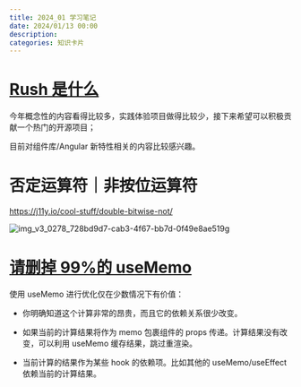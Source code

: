 ```yaml
---
title: 2024_01 学习笔记
date: 2024/01/13 00:00
description:
categories: 知识卡片
---
```


# [Rush 是什么](https://rushjs.io/pages/intro/welcome/)

今年概念性的内容看得比较多，实践体验项目做得比较少，接下来希望可以积极贡献一个热门的开源项目；

目前对组件库/Angular 新特性相关的内容比较感兴趣。

# 否定运算符｜非按位运算符

https://j11y.io/cool-stuff/double-bitwise-not/

![img_v3_0278_728bd9d7-cab3-4f67-bb7d-0f49e8ae519g](https://images.scar.site/img_v3_0278_728bd9d7-cab3-4f67-bb7d-0f49e8ae519g.jpg)

# [请删掉 99%的 useMemo](https://mp.weixin.qq.com/s/aQclSEHFER-Tsr2LaYtm-A)

使用 useMemo 进行优化仅在少数情况下有价值：

- 你明确知道这个计算非常的昂贵，而且它的依赖关系很少改变。

- 如果当前的计算结果将作为 memo 包裹组件的 props 传递。计算结果没有改变，可以利用 useMemo 缓存结果，跳过重渲染。

* 当前计算的结果作为某些 hook 的依赖项。比如其他的 useMemo/useEffect 依赖当前的计算结果。
